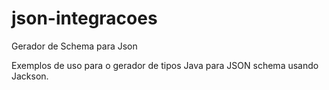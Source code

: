 # json-integracoes
Gerador de Schema para Json



Exemplos de uso para o gerador de tipos Java para JSON schema usando Jackson.

